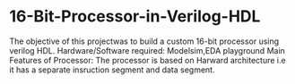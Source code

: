 # 16-Bit-Processor-in-Verilog-HDL
The objective of this projectwas to build a custom 16-bit processor using verilog HDL. Hardware/Software required: Modelsim,EDA playground  Main Features of Processor: The processor is based on Harward architecture i.e it has a separate insruction segment and data segment.

